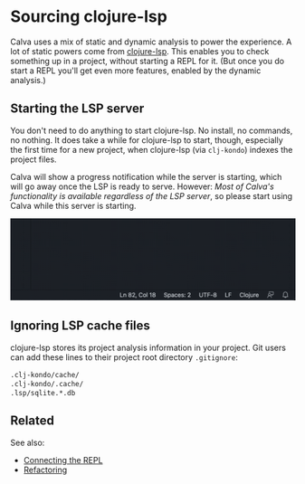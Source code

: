 # Sourcing clojure-lsp

Calva uses a mix of static and dynamic analysis to power the experience. A lot of static powers come from [clojure-lsp](https://github.com/snoe/clojure-lsp). This enables you to check something up in a project, without starting a REPL for it. (But once you do start a REPL you'll get even more features, enabled by the dynamic analysis.)

## Starting the LSP server

You don't need to do anything to start clojure-lsp. No install, no commands, no nothing. It does take a while for clojure-lsp to start, though, especially the first time for a new project, when clojure-lsp (via `clj-kondo`) indexes the project files.

Calva will show a progress notification while the server is starting, which will go away once the LSP is ready to serve. However: _Most of Calva's functionality is available regardless of the LSP server_, so please start using Calva while this server is starting.

![](images/lsp-starting.gif)


## Ignoring LSP cache files

clojure-lsp stores its project analysis information in your project. Git users can add these lines to their project root directory `.gitignore`:

```
.clj-kondo/cache/
.clj-kondo/.cache/
.lsp/sqlite.*.db
```

## Related

See also:

* [Connecting the REPL](connect.md)
* [Refactoring](refactoring.md)
